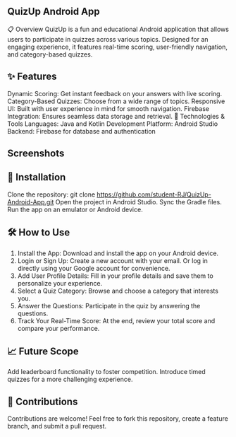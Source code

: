 ## QuizUp Android App
📋 Overview
QuizUp is a fun and educational Android application that allows users to participate in quizzes across various topics. Designed for an engaging experience, it features real-time scoring, user-friendly navigation, and category-based quizzes.

## ✨ Features
Dynamic Scoring: Get instant feedback on your answers with live scoring.
Category-Based Quizzes: Choose from a wide range of topics.
Responsive UI: Built with user experience in mind for smooth navigation.
Firebase Integration: Ensures seamless data storage and retrieval.
🔧 Technologies & Tools
Languages: Java and Kotlin
Development Platform: Android Studio
Backend: Firebase for database and authentication

## Screenshots


## 🚀 Installation
Clone the repository:
git clone https://github.com/student-RJ/QuizUp-Android-App.git
Open the project in Android Studio.
Sync the Gradle files.
Run the app on an emulator or Android device.

## 🛠️ How to Use
1. Install the App: Download and install the app on your Android device.
2. Login or Sign Up:
   Create a new account with your email.
   Or log in directly using your Google account for convenience.
3. Add User Profile Details: Fill in your profile details and save them to personalize your experience.
4. Select a Quiz Category: Browse and choose a category that interests you.
5. Answer the Questions: Participate in the quiz by answering the questions.
6. Track Your Real-Time Score:
   At the end, review your total score and compare your performance.

## 📈 Future Scope
Add leaderboard functionality to foster competition.
Introduce timed quizzes for a more challenging experience.

## 🤝 Contributions
Contributions are welcome! Feel free to fork this repository, create a feature branch, and submit a pull request.
